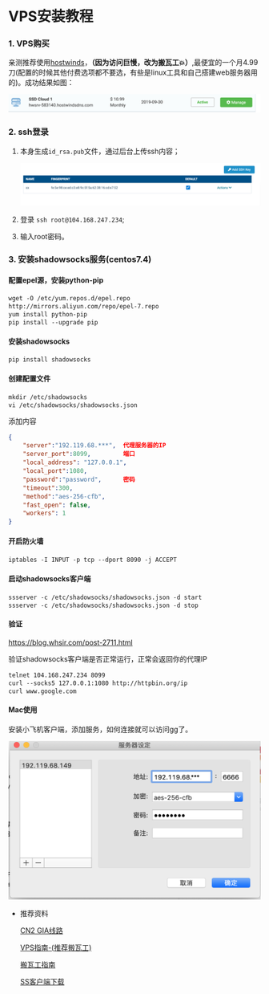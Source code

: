 # VPS安装教程

### 1. VPS购买

亲测推荐使用[hostwinds](https://www.hostwinds.com/)，**（因为访问巨慢，改为搬瓦工💥）**,最便宜的一个月4.99刀(配置的时候其他付费选项都不要选，有些是linux工具和自己搭建web服务器用的)。成功结果如图：

![howswids](./images/image-20190903143121896.png)

### 2. ssh登录

1. 本身生成`id_rsa.pub`文件，通过后台上传ssh内容；

   ![add sshkey](images/vps_add_ssh.png)

2. 登录 `ssh root@104.168.247.234`;

3. 输入root密码。

### 3. 安装shadowsocks服务(centos7.4)

#### 配置epel源，安装python-pip

```shell
wget -O /etc/yum.repos.d/epel.repo http://mirrors.aliyun.com/repo/epel-7.repo
yum install python-pip
pip install --upgrade pip
```

#### 安装shadowsocks

```
pip install shadowsocks
```

#### 创建配置文件

```shell
mkdir /etc/shadowsocks
vi /etc/shadowsocks/shadowsocks.json
```

添加内容

```json
{
    "server":"192.119.68.***",  代理服务器的IP
    "server_port":8099,         端口
    "local_address": "127.0.0.1",
    "local_port":1080,
    "password":"password",      密码
    "timeout":300,
    "method":"aes-256-cfb",
    "fast_open": false,
    "workers": 1
}
```

#### 开启防火墙

`iptables -I INPUT -p tcp --dport 8090 -j ACCEPT`

#### 启动shadowsocks客户端

```shell
ssserver -c /etc/shadowsocks/shadowsocks.json -d start  
ssserver -c /etc/shadowsocks/shadowsocks.json -d stop
```

#### 验证

https://blog.whsir.com/post-2711.html

验证shadowsocks客户端是否正常运行，正常会返回你的代理IP

```shell
telnet 104.168.247.234 8099
curl --socks5 127.0.0.1:1080 http://httpbin.org/ip
curl www.google.com
```

#### Mac使用

安装小飞机客户端，添加服务，如何连接就可以访问gg了。

![image-20190903144328942](./images/image-20190903144328942.png)

- 推荐资料

  [CN2 GIA线路](https://www.cnblogs.com/kaishirenshi/p/11757736.html)

  [VPS指南-(推荐搬瓦工)](https://tlanyan.me/vps-merchant-collection/)

  [搬瓦工指南](https://www.banwagong.net/)

  [SS客户端下载](https://tlanyan.me/shadowsock-clients/)

